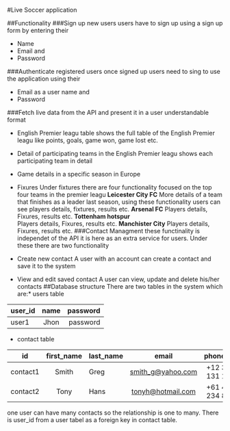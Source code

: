 #Live Soccer application

##Functionality
###Sign up new users
 users have to sign up using a sign up form by entering their
* Name
* Email and
* Password

###Authenticate registered users
 once signed up users need to sing to use the application using their
* Email as a user name and
* Password  

###Fetch live data from the API and present it in a user understandable format

* English Premier leagu table
shows the full table of the English Premier leagu like points, goals, game won, game lost etc.

* Detail of participating teams in the English Premier leagu
shows each participating team in detail

* Game details in a specific season in Europe
* Fixures
Under fixtures there are four functionality focused on the top four teams in the premier leagu
**Leicester City FC**
    More details of a team that finishes as a leader last season, using these functionality users can see players details, fixtures, results etc.
**Arsenal FC**
   Players details, Fixures, results etc.
**Tottenham hotspur**  
   Players details, Fixures, results etc.
**Manchister City**
   Players details, Fixures, results etc.
###Contact Managment
 these functinality is independet of the API it is here as an extra service for users. Under these there are two functionality
* Create new contact
   A user with an account can create a contact and save it to the system
* View and edit saved contact
   A user can view, update and delete his/her contacts
##Database structure
 There are two tables in the system which are:* users table

| user_id      | name          | password    |
| -------------|:-------------:| ---------:  |
| user1        |Jhon            |password    |

* contact table   

| id           | first_name    |last_name      |email             |phone_no         |user_id     |
|------------- |:-------------:|:------------- | :---------------:|:---------------:|-----------:|
|contact1      |    Smith      |     Greg      |smith_g@yahoo.com |+12 312 131 123  |user1      |
|contact2      |    Tony       |     Hans      |tonyh@hotmail.com |+61 453 234 823  |user1      |


  one user can have many contacts so the relationship is one to many. There is user_id
  from a user tabel as a foreign key in contact table.
